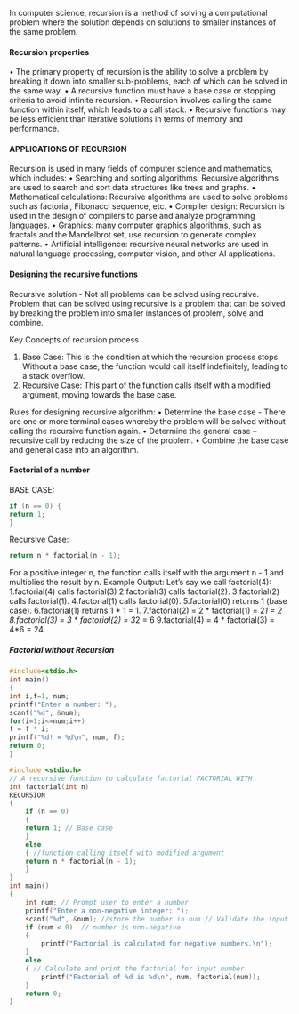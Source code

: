 

In computer science, recursion is a method of solving a computational problem where the solution depends on solutions to smaller instances of the same problem.

#### Recursion properties
• The primary property of recursion is the ability to solve a problem by breaking it
down into smaller sub-problems, each of which can be solved in the same way.
• A recursive function must have a base case or stopping criteria to avoid infinite
recursion.
• Recursion involves calling the same function within itself, which leads to a call stack.
• Recursive functions may be less efficient than iterative solutions in terms of memory
and performance.

#### APPLICATIONS OF RECURSION
Recursion is used in many fields of computer science and mathematics, which includes:
• Searching and sorting algorithms: Recursive algorithms are used to search and sort data
structures like trees and graphs.
• Mathematical calculations: Recursive algorithms are used to solve problems such as factorial, Fibonacci sequence, etc.
• Compiler design: Recursion is used in the design of compilers to parse and analyze
programming languages.
• Graphics: many computer graphics algorithms, such as fractals and the Mandelbrot set, use recursion to generate complex patterns.
• Artificial intelligence: recursive neural networks are used in natural language processing,
computer vision, and other AI applications.


#### Designing the recursive functions
Recursive solution - Not all problems can be solved using recursive. Problem that can be solved using recursive is a problem that can be solved by breaking the problem into smaller instances of problem, solve and combine.

Key Concepts of recursion process
1. Base Case: This is the condition at which the recursion process stops. Without a base case, the function would call itself indefinitely, leading to a stack overflow.
2. Recursive Case: This part of the function calls itself with a modified argument, moving towards the base case.

Rules for designing recursive algorithm:
• Determine the base case - There are one or more terminal cases whereby the problem will be solved without calling the recursive function again.
• Determine the general case – recursive call by reducing the size of the problem.
• Combine the base case and general case into an algorithm.



#### Factorial of a number

BASE CASE:
```c
if (n == 0) {
return 1;
}
```
Recursive Case:
```c
return n * factorial(n - 1);
```
For a positive integer n, the function calls itself with the argument n - 1 and multiplies the result by n.
Example Output:
Let’s say we call factorial(4):
1.factorial(4) calls factorial(3)
2.factorial(3) calls factorial(2).
3.factorial(2) calls factorial(1).
4.factorial(1) calls factorial(0).
5.factorial(0) returns 1 (base case).
6.factorial(1) returns 1 * 1 = 1.
7.factorial(2) = 2 * factorial(1) = 2*1 = 2
8.factorial(3) = 3 * factorial(2) = 3*2 = 6
9.factorial(4) = 4 * factorial(3) = 4*6 = 24


##### Factorial without Recursion
```c
#include<stdio.h>
int main()
{
int i,f=1, num;
printf("Enter a number: ");
scanf("%d", &num);
for(i=1;i<=num;i++)
f = f * i;
printf("%d! = %d\n", num, f);
return 0;
}
```



```c
#include <stdio.h>
// A recursive function to calculate factorial FACTORIAL WITH
int factorial(int n)
RECURSION
{
	if (n == 0)
	{
	return 1; // Base case
	}
	else
	{ //function calling itself with modified argument
	return n * factorial(n - 1);
	}
}
int main()
{
	int num; // Prompt user to enter a number
	printf("Enter a non-negative integer: ");
	scanf("%d", &num); //store the number in num // Validate the input.
	if (num < 0)  // number is non-negative.
	{
		printf("Factorial is calculated for negative numbers.\n");
	}
	else
	{ // Calculate and print the factorial for input number
		printf("Factorial of %d is %d\n", num, factorial(num));
	}
	return 0;
}
```

